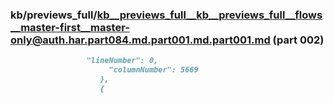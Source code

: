 ### kb/previews_full/kb__previews_full__kb__previews_full__flows__master-first__master-only@auth.har.part084.md.part001.md.part001.md (part 002)

```md
                 "lineNumber": 0,
                      "columnNumber": 5669
                    },
                    {

```

```
